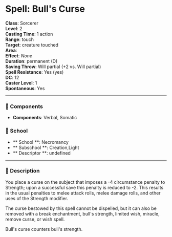 
# Spell: Bull's Curse
**Class**: Sorcerer  
**Level**: 2  
**Casting Time**: 1 action  
**Range**: touch  
**Target**: creature touched  
**Area**:   
**Effect**: _None_  
**Duration**: permanent (D)  
**Saving Throw**: Will partial (+2 vs. Will partial)  
**Spell Resistance**: Yes (yes)  
**DC**: 12  
**Caster Level**: 1  
**Spontaneous**: Yes

---

### 🔮 Components
- **Components**: Verbal, Somatic

### 🏫 School
- ** School **: Necromancy
- ** Subschool **: Creation,Light
- ** Descriptor **: undefined
---

### 📜 Description
You place a curse on the subject that imposes a -4 circumstance penalty to Strength; upon a successful save this penalty is reduced to -2. This results in the usual penalties to melee attack rolls, melee damage rolls, and other uses of the Strength modifier.

The curse bestowed by this spell cannot be dispelled, but it can also be removed with a break enchantment, bull's strength, limited wish, miracle, remove curse, or wish spell.

Bull's curse counters bull's strength.
